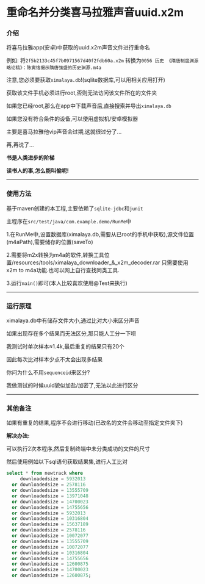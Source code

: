 # 重命名并分类喜马拉雅声音uuid.x2m

### 介绍
将喜马拉雅app(安卓)中获取的uuid.x2m声音文件进行重命名

例如:
将```2f5b2133c45f7b0971567d40f2fdb60a.x2m```
转换为```0056 历史 《隋唐制度渊源略论稿》：陈寅恪揭示隋唐强盛的历史渊源.m4a```

注意,您必须要获取```ximalaya.db```!(sqlite数据库,可以用相关应用打开)

获取该文件手机必须进行root,否则无法访问该文件所在的文件夹

如果您已经root,那么在app中下载声音后,直接搜索并导出```ximalaya.db```

如果您没有符合条件的设备,可以使用虚拟机/安卓模拟器

主要是喜马拉雅他vip声音会过期,这就很过分了...

再,再说了...

**书是人类进步的阶梯**

**读书人的事,怎么能叫偷呢!**

***

### 使用方法
基于maven创建的本工程,主要依赖了```sqlite-jdbc```和```junit```

主程序在```src/test/java/com.example.demo/RunMe```中

1.在RunMe中,设置数据库(ximalaya.db,需要从已root的手机中获取),源文件位置(m4aPath),需要储存的位置(saveTo)

2.需要将m2x转换为m4a的软件,转换工具位置/resources/tools/ximalaya_downloader_&_x2m_decoder.rar
只需要使用x2m to m4a功能.也可以网上自行查找同类工具.

3.运行```main()```即可(本人比较喜欢使用@Test来执行)


***
### 运行原理
ximalaya.db中有储存文件大小,通过比对大小来区分声音

如果出现存在多个结果而无法区分,那只能人工分一下呗

我测试时单次样本≈1.4k,最后重复的结果只有20个

因此每次比对样本少点不太会出现多结果

你问为什么不用```sequenceid```来区分?

我做测试的时候uuid貌似加盐/加密了,无法以此进行区分
***
### 其他备注
如果有重复的结果,程序不会进行移动(已改名的文件会移动至指定文件夹下)

**解决办法:**

可以执行2次本程序,然后复制终端中未分类成功的文件的尺寸

然后使用例如以下sql语句获取结果集,进行人工比对
```sql
select * from newtrack where
     downloadedsize = 5932013
  or downloadedsize = 2578116
  or downloadedsize = 13555709
  or downloadedsize = 13971048
  or downloadedsize = 14700023
  or downloadedsize = 14755656
  or downloadedsize = 5932013
  or downloadedsize = 10316804
  or downloadedsize = 15637189
  or downloadedsize = 2578116
  or downloadedsize = 10072077
  or downloadedsize = 13555709
  or downloadedsize = 10072077
  or downloadedsize = 10316804
  or downloadedsize = 14755656
  or downloadedsize = 12600875
  or downloadedsize = 14700023
  or downloadedsize = 12600875;
```

  
